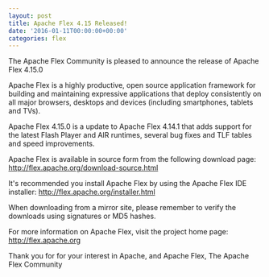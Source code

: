 ```yaml
---
layout: post
title: Apache Flex 4.15 Released!
date: '2016-01-11T00:00:00+00:00'
categories: flex
---
```

The Apache Flex Community is pleased to announce the release of Apache
Flex 4.15.0

Apache Flex is a highly productive, open source application framework for
building and maintaining expressive applications that deploy consistently
on all major browsers, desktops and devices (including smartphones,
tablets and TVs).

Apache Flex 4.15.0 is a update to Apache Flex 4.14.1 that adds support for
the latest Flash Player and AIR runtimes, several bug fixes and TLF tables
and speed improvements.

Apache Flex is available in source form from the following download page:
<a href="http://flex.apache.org/download-source.html">http://flex.apache.org/download-source.html</a>

It's recommended you install Apache Flex by using the Apache Flex IDE
installer:
<a href="http://flex.apache.org/installer.html">http://flex.apache.org/installer.html</a>

When downloading from a mirror site, please remember to verify the
downloads using signatures or MD5 hashes.

For more information on Apache Flex, visit the project home page:
<a href="http://flex.apache.org/">http://flex.apache.org</a>

Thank you for for your interest in Apache, and Apache Flex,
The Apache Flex Community
